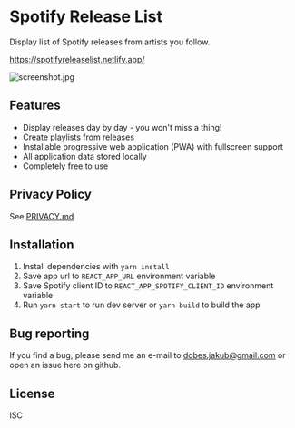 # Spotify Release List

Display list of Spotify releases from artists you follow.

https://spotifyreleaselist.netlify.app/

![screenshot.jpg](https://raw.githubusercontent.com/jakubito/spotify-release-list-web/master/public/screenshot.jpg)

## Features

- Display releases day by day - you won't miss a thing!
- Create playlists from releases
- Installable progressive web application (PWA) with fullscreen support
- All application data stored locally
- Completely free to use

## Privacy Policy

See [PRIVACY.md](https://github.com/jakubito/spotify-release-list/blob/master/PRIVACY.md)

## Installation

1. Install dependencies with `yarn install`
2. Save app url to `REACT_APP_URL` environment variable
3. Save Spotify client ID to `REACT_APP_SPOTIFY_CLIENT_ID` environment variable
4. Run `yarn start` to run dev server or `yarn build` to build the app

## Bug reporting

If you find a bug, please send me an e-mail to dobes.jakub@gmail.com or open an issue here on github.

## License

ISC
